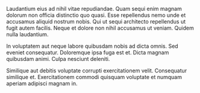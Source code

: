 Laudantium eius ad nihil vitae repudiandae. Quam sequi enim magnam dolorum non officia distinctio quo quasi. Esse repellendus nemo unde et accusamus aliquid nostrum nobis. Qui ut sequi architecto repellendus ut fugit autem facilis. Neque et dolore non nihil accusamus ut veniam. Quidem nulla laudantium.
 In voluptatem aut neque labore quibusdam nobis ad dicta omnis. Sed eveniet consequatur. Doloremque ipsa fuga est et. Dicta magnam quibusdam animi. Culpa nesciunt deleniti.
 Similique aut debitis voluptate corrupti exercitationem velit. Consequatur similique et. Exercitationem commodi quisquam voluptate et numquam aperiam adipisci magnam in.
